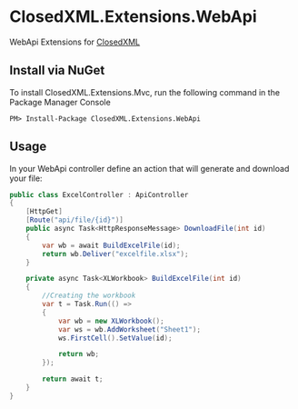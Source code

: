 # ClosedXML.Extensions.WebApi
WebApi Extensions for [ClosedXML](https://github.com/ClosedXML/ClosedXML)

## Install via NuGet

To install ClosedXML.Extensions.Mvc, run the following command in the Package Manager Console

```
PM> Install-Package ClosedXML.Extensions.WebApi
```


## Usage
In your WebApi controller define an action that will generate and download your file:

```c#
public class ExcelController : ApiController
{
    [HttpGet]
    [Route("api/file/{id}")]
    public async Task<HttpResponseMessage> DownloadFile(int id)
    {
        var wb = await BuildExcelFile(id);
        return wb.Deliver("excelfile.xlsx");
    }

    private async Task<XLWorkbook> BuildExcelFile(int id)
    {
        //Creating the workbook
        var t = Task.Run(() =>
        {
            var wb = new XLWorkbook();
            var ws = wb.AddWorksheet("Sheet1");
            ws.FirstCell().SetValue(id);

            return wb;
        });

        return await t;
    }
}
```
